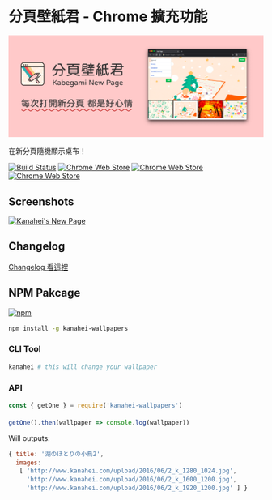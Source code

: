 # 分頁壁紙君 - Chrome 擴充功能

![marquee](./docs/images/Marquee.png)

在新分頁隨機顯示桌布！

[![Build Status](https://travis-ci.org/Yukaii/kabegami-new-page.svg?branch=develop)](https://travis-ci.org/Yukaii/kabegami-new-page) [![Chrome Web Store](https://img.shields.io/chrome-web-store/v/fbbdincgjgdmbbkongmineooghpadbgk)][chrome-web-store] [![Chrome Web Store](https://img.shields.io/chrome-web-store/rating/fbbdincgjgdmbbkongmineooghpadbgk)][chrome-web-store] [![Chrome Web Store](https://img.shields.io/chrome-web-store/users/fbbdincgjgdmbbkongmineooghpadbgk)][chrome-web-store]

[chrome-web-store]: https://chrome.google.com/webstore/detail/kanaheis-new-page/fbbdincgjgdmbbkongmineooghpadbgk

## Screenshots

[![Kanahei's New Page](https://cdn.rawgit.com/Yukaii/kanahei-wallpapers/127b5c1b/docs/images/demo.gif)](https://www.youtube.com/watch?v=06aZmi58VCc "Kanahei's New Page")

## Changelog

[Changelog 看這裡](https://hackmd.io/@yukai/kabegami-new-page)

## NPM Pakcage

[![npm](https://img.shields.io/npm/v/kanahei-wallpapers.svg)](https://www.npmjs.com/package/kanahei-wallpapers)

```bash
npm install -g kanahei-wallpapers
```

### CLI Tool

```bash
kanahei # this will change your wallpaper
```

### API

```javascript
const { getOne } = require('kanahei-wallpapers')

getOne().then(wallpaper => console.log(wallpaper))
```

Will outputs:

```javascript
{ title: '湖のほとりの小鳥2',
  images:
   [ 'http://www.kanahei.com/upload/2016/06/2_k_1280_1024.jpg',
     'http://www.kanahei.com/upload/2016/06/2_k_1600_1200.jpg',
     'http://www.kanahei.com/upload/2016/06/2_k_1920_1200.jpg' ] }
```

